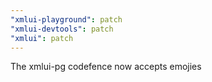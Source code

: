 ```yaml
---
"xmlui-playground": patch
"xmlui-devtools": patch
"xmlui": patch
---
```


The xmlui-pg codefence now accepts emojies
